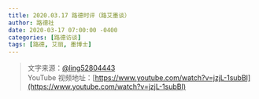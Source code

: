 ```yaml
---
title: 2020.03.17 路德时评（路艾墨谈）
author: 路德社
date: 2020-03-17 07:00:00 -0400
categories: [路德访谈]
tags: [路德, 艾丽, 墨博士]
---
```


> 文字来源：[@ling52804443](https://twitter.com/ling52804443)  
> YouTube 视频地址：[https://www.youtube.com/watch?v=jzjL-1subBI](https://www.youtube.com/watch?v=jzjL-1subBI)
